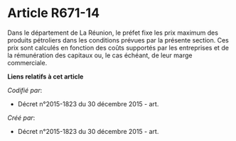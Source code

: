 # Article R671-14

Dans le département de La Réunion, le préfet fixe les prix maximum des produits pétroliers dans les conditions prévues par la
présente section. Ces prix sont calculés en fonction des coûts supportés par les entreprises et de la rémunération des
capitaux ou, le cas échéant, de leur marge commerciale.

**Liens relatifs à cet article**

_Codifié par_:

  - Décret n°2015-1823 du 30 décembre 2015 - art.

_Créé par_:

  - Décret n°2015-1823 du 30 décembre 2015 - art.
